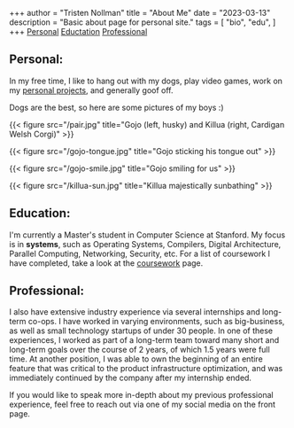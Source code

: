 +++
author = "Tristen Nollman"
title = "About Me"
date = "2023-03-13"
description = "Basic about page for personal site."
tags = [
    "bio",
    "edu",
]
+++
[Personal](#personal)
[Eductation](#education) [Professional](#professional)

## **Personal**:
In my free time, I like to hang out with my dogs, play video games, work on my [personal projects](../projects/), and generally goof off.

Dogs are the best, so here are some pictures of my boys :) 

{{< figure src="/pair.jpg" title="Gojo (left, husky) and Killua (right, Cardigan Welsh Corgi)" >}}

{{< figure src="/gojo-tongue.jpg" title="Gojo sticking his tongue out" >}}

{{< figure src="/gojo-smile.jpg" title="Gojo smiling for us" >}}

{{< figure src="/killua-sun.jpg" title="Killua majestically sunbathing" >}}

## **Education**:
I'm currently a Master's student in Computer Science at Stanford. My focus is in **systems**, such as Operating Systems, Compilers, Digital Architecture, Parallel Computing, Networking, Security, etc. For a list of coursework I have completed, take a look at the [coursework](../coursework/) page. 

## **Professional**:
I also have extensive industry experience via several internships and long-term co-ops.  I have worked in varying environments, such as big-business, as well as small technology startups of under 30 people. In one of these experiences, I worked as part of a long-term team toward many short and long-term goals over the course of 2 years, of which 1.5 years were full time. At another position, I was able to own the beginning of an entire feature that was critical to the product infrastructure optimization, and was immediately continued by the company after my internship ended.

If you would like to speak more in-depth about my previous professional experience, feel free to reach out via one of my social media on the front page.
